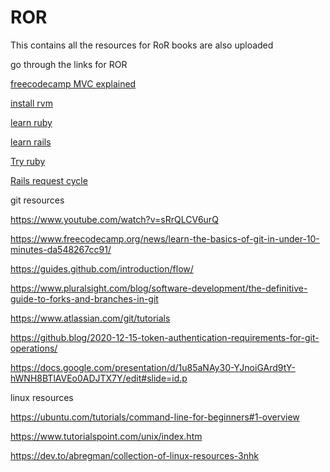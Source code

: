 # ROR
This contains all the resources for RoR
books are also uploaded

go through the links for ROR

[freecodecamp MVC explained](https://www.freecodecamp.org/news/model-view-architecture/)

[install rvm](http://rvm.io/rvm/install)

[learn ruby](https://learnrubythehardway.org/book/)

[learn rails](https://guides.rubyonrails.org/getting_started.html)

[Try ruby](https://try.ruby-lang.org/)

[Rails request cycle](https://longliveruby.com/articles/rails-request-cycle)

git resources

https://www.youtube.com/watch?v=sRrQLCV6urQ

https://www.freecodecamp.org/news/learn-the-basics-of-git-in-under-10-minutes-da548267cc91/

https://guides.github.com/introduction/flow/

https://www.pluralsight.com/blog/software-development/the-definitive-guide-to-forks-and-branches-in-git

https://www.atlassian.com/git/tutorials

https://github.blog/2020-12-15-token-authentication-requirements-for-git-operations/

https://docs.google.com/presentation/d/1u85aNAy30-YJnoiGArd9tY-hWNH8BTlAVEo0ADJTX7Y/edit#slide=id.p

linux resources

https://ubuntu.com/tutorials/command-line-for-beginners#1-overview

https://www.tutorialspoint.com/unix/index.htm

https://dev.to/abregman/collection-of-linux-resources-3nhk
